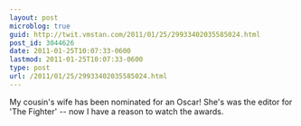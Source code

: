 ```yaml
---
layout: post
microblog: true
guid: http://twit.vmstan.com/2011/01/25/29933402035585024.html
post_id: 3044626
date: 2011-01-25T10:07:33-0600
lastmod: 2011-01-25T10:07:33-0600
type: post
url: /2011/01/25/29933402035585024.html
---
```

My cousin's wife has been nominated for an Oscar! She's was the editor for 'The Fighter' -- now I have a reason to watch the awards.
